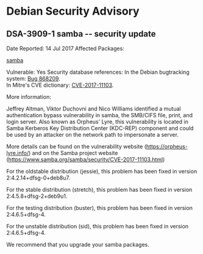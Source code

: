 
Debian Security Advisory
========================


DSA-3909-1 samba -- security update
-----------------------------------



Date Reported:
14 Jul 2017
Affected Packages:

[samba](https://packages.debian.org/src:samba)

Vulnerable:
Yes
Security database references:
In the Debian bugtracking system: [Bug 868209](https://bugs.debian.org/cgi-bin/bugreport.cgi?bug=868209).  
In Mitre's CVE dictionary: [CVE-2017-11103](https://security-tracker.debian.org/tracker/CVE-2017-11103).  

More information:

Jeffrey Altman, Viktor Duchovni and Nico Williams identified a mutual
authentication bypass vulnerability in samba, the SMB/CIFS file, print, and
login server. Also known as Orpheus' Lyre, this vulnerability is located in
Samba Kerberos Key Distribution Center (KDC-REP) component and could be used by
an attacker on the network path to impersonate a server.


More details can be found on the vulnerability website
(<https://orpheus-lyre.info/>)
and on the Samba project website (<https://www.samba.org/samba/security/CVE-2017-11103.html>)


For the oldstable distribution (jessie), this problem has been fixed
in version 2:4.2.14+dfsg-0+deb8u7.


For the stable distribution (stretch), this problem has been fixed in
version 2:4.5.8+dfsg-2+deb9u1.


For the testing distribution (buster), this problem has been fixed
in version 2:4.6.5+dfsg-4.


For the unstable distribution (sid), this problem has been fixed in
version 2:4.6.5+dfsg-4.


We recommend that you upgrade your samba packages.





